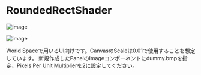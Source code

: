 # RoundedRectShader
![image](https://github.com/nyakomechan/RoundedRectShader/assets/29520705/0df9d583-2dd5-4f91-952b-a915cb77a6f2)

![image](https://github.com/nyakomechan/RoundedRectShader/assets/29520705/42a1f95e-ac72-40a2-9d88-bc9c101d7534)

World Spaceで用いるUI向けです。CanvasのScaleは0.01で使用することを想定しています。
新規作成したPanelのImageコンポーネントにdummy.bmpを指定、Pixels Per Unit Multiplierを2に設定してください。

